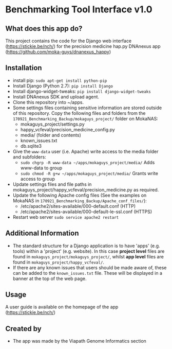 # Benchmarking Tool Interface v1.0

## What does this app do?
This project contains the code for the Django web interface (https://stickie.be/nch/) for the precision medicine hap.py DNAnexus app (https://github.com/moka-guys/dnanexus_happy)


## Installation
* install pip: `sudo apt-get install python-pip`
* Install Django (Python 2.7): `pip install Django`
* Install django-widget-tweaks: `pip install django-widget-tweaks`
* Install DNAnexus SDK and upload agent.
* Clone this repository into ~/apps.
* Some settings files containing sensitive information are stored outside of this repository. Copy the following files and folders from the `170921_Benchmarking_Backup/mokaguys_project/` folder on MokaNAS:
  * mokaguys_project/settings.py
  * happy_vcfeval/precision_medicine_config.py
  * media/ (folder and contents)
  * known_issues.txt
  * db.sqlite3
* Give the `www-data` user (i.e. Apache) write access to the media folder and subfolders:
  * `sudo chgrp -R www-data ~/apps/mokaguys_project/media/` Adds www-data to group
  * `sudo chmod -R g+w ~/apps/mokaguys_project/media/` Grants write access to group
* Update settings files and file paths in mokaguys_project/happy_vcfeval/precision_medicine.py as required.
* Update the following Apache config files (See the examples on MokaNAS in `170921_Benchmarking_Backup/Apache_conf_files/`):
  * /etc/apache2/sites-available/000-default.conf (HTTP)
  * /etc/apache2/sites-available/000-default-le-ssl.conf (HTTPS)
* Restart web server `sudo service apache2 restart`

## Additional Information
* The standard structure for a Django application is to have 'apps' (e.g. tools) within a 'project' (e.g. website). In this case **project level** files are found in `mokaguys_project/mokaguys_project/`, whilst **app level** files are found in `mokaguys_project/happy_vcfeval/`.
* If there are any known issues that users should be made aware of, these can be added to the `known_issues.txt` file. These will be displayed in a banner at the top of the web page.

## Usage
A user guide is available on the homepage of the app (https://stickie.be/nch/)


## Created by
* The app was made by the Viapath Genome Informatics section
